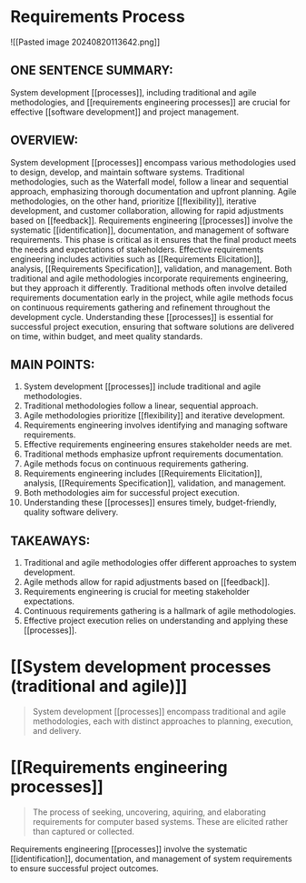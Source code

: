 # Requirements Process
![[Pasted image 20240820113642.png]]
## ONE SENTENCE SUMMARY:
System development [[processes]], including traditional and agile methodologies, and [[requirements engineering processes]] are crucial for effective [[software development]] and project management.

## OVERVIEW:
System development [[processes]] encompass various methodologies used to design, develop, and maintain software systems. Traditional methodologies, such as the Waterfall model, follow a linear and sequential approach, emphasizing thorough documentation and upfront planning. Agile methodologies, on the other hand, prioritize [[flexibility]], iterative development, and customer collaboration, allowing for rapid adjustments based on [[feedback]]. Requirements engineering [[processes]] involve the systematic [[identification]], documentation, and management of software requirements. This phase is critical as it ensures that the final product meets the needs and expectations of stakeholders. Effective requirements engineering includes activities such as [[Requirements Elicitation]], analysis, [[Requirements Specification]], validation, and management. Both traditional and agile methodologies incorporate requirements engineering, but they approach it differently. Traditional methods often involve detailed requirements documentation early in the project, while agile methods focus on continuous requirements gathering and refinement throughout the development cycle. Understanding these [[processes]] is essential for successful project execution, ensuring that software solutions are delivered on time, within budget, and meet quality standards.

## MAIN POINTS:
1. System development [[processes]] include traditional and agile methodologies.
2. Traditional methodologies follow a linear, sequential approach.
3. Agile methodologies prioritize [[flexibility]] and iterative development.
4. Requirements engineering involves identifying and managing software requirements.
5. Effective requirements engineering ensures stakeholder needs are met.
6. Traditional methods emphasize upfront requirements documentation.
7. Agile methods focus on continuous requirements gathering.
8. Requirements engineering includes [[Requirements Elicitation]], analysis, [[Requirements Specification]], validation, and management.
9. Both methodologies aim for successful project execution.
10. Understanding these [[processes]] ensures timely, budget-friendly, quality software delivery.

## TAKEAWAYS:
1. Traditional and agile methodologies offer different approaches to system development.
2. Agile methods allow for rapid adjustments based on [[feedback]].
3. Requirements engineering is crucial for meeting stakeholder expectations.
4. Continuous requirements gathering is a hallmark of agile methodologies.
5. Effective project execution relies on understanding and applying these [[processes]].

# [[System development processes (traditional and agile)]]
> System development [[processes]] encompass traditional and agile methodologies, each with distinct approaches to planning, execution, and delivery.

# [[Requirements engineering processes]]
> The process of seeking, uncovering, aquiring, and elaborating requirements for computer based systems. These are elicited rather than captured or collected. 

Requirements engineering [[processes]] involve the systematic [[identification]], documentation, and management of system requirements to ensure successful project outcomes.
